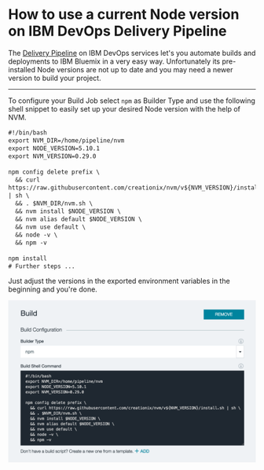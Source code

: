 # How to use a current Node version on IBM DevOps Delivery Pipeline

The [Delivery Pipeline](https://console.ng.bluemix.net/catalog/delivery-pipeline/) on IBM DevOps services let's you automate builds and deployments to IBM Bluemix in a very easy way. Unfortunately its pre-installed Node versions are not up to date and you may need a newer version to build your project.

---

To configure your Build Job select `npm` as Builder Type and use the following shell snippet to easily set up your desired Node version with the help of NVM.

```shell
#!/bin/bash
export NVM_DIR=/home/pipeline/nvm
export NODE_VERSION=5.10.1
export NVM_VERSION=0.29.0

npm config delete prefix \
  && curl https://raw.githubusercontent.com/creationix/nvm/v${NVM_VERSION}/install.sh | sh \
  && . $NVM_DIR/nvm.sh \
  && nvm install $NODE_VERSION \
  && nvm alias default $NODE_VERSION \
  && nvm use default \
  && node -v \
  && npm -v

npm install
# Further steps ...
```

Just adjust the versions in the exported environment variables in the beginning and you're done.

![Build Job configuration](https://raw.githubusercontent.com/cokeSchlumpf/rethink-it/master/images/2016-06-02_DeliveryPipeline.png)
